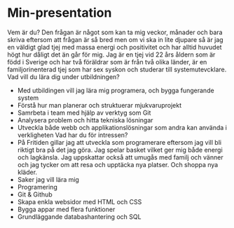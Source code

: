 # Min-presentation
Vem är du? Den frågan är något som kan ta mig veckor, månader och bara skriva eftersom att frågan är så bred men om vi ska in lite djupare så är jag en väldigt glad tjej med massa energi och positivitet och har alltid huvudet högt hur dåligt det än går för mig. Jag är en tjej vid 22 års åldern som är född i Sverige och har två föräldrar som är från två olika länder, är en familjorinenterad tjej som har sex syskon och studerar till systemutevcklare.   
Vad vill du lära dig under utbildningen?
- Med utbildingen vill jag lära mig programera, och bygga fungerande system
- Förstå hur man planerar och struktuerar mjukvaruprojekt
- Samrbeta i team med hjälp av verktyg som Git
- Analysera problem och hitta tekniska lösningar
- Utveckla både webb och applikationslösningar som andra kan använda i verkligheten
Vad har du för intressen?
- På Fritiden gillar jag att utveckla som programerare eftersom jag vill bli riktigt  bra på det jag göra. Jag spelar basket vilket ger mig både energi och lagkänsla. Jag uppskattar också att umugås med familj och vänner och jag tycker om att resa och upptäcka nya platser. Och shoppa nya kläder.
- Saker jag vill lära mig
- Programering
- Git & Github
- Skapa enkla websidor med HTML och CSS
- Bygga appar med flera funktioner
- Grundläggande databashantering och SQL 
